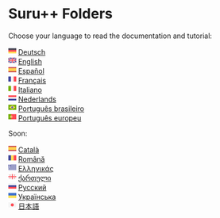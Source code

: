 <h1>Suru++ Folders</h1>

Choose your language to read the documentation and tutorial:

<img src="flags/de_DE.svg" alt="Deutsch"                height="16px" /> [Deutsch](languages/de.md) <br/>
<img src="flags/en_GB.svg" alt="English"                height="16px" /> [English](languages/english.md) <br/>
<img src="flags/es_ES.svg" alt="Español"                height="16px" /> [Español](languages/es.md) <br/>
<img src="flags/fr_FR.svg" alt="Français"               height="16px" /> [Français](languages/fr.md) <br/>
<img src="flags/it.svg"    alt="Italiano"               height="16px" /> [Italiano](languages/it.md) <br/>
<img src="flags/nl_NL.svg" alt="Nederlands"             height="16px" /> [Nederlands](languages/nl.md) <br/>
<img src="flags/pt_BR.svg" alt="Português brasileiro"   height="16px" /> [Português brasileiro](languages/pt_BR.md) <br/>
<img src="flags/pt_PT.svg" alt="Português europeu"      height="16px" /> [Português europeu](languages/pt_PT.md) <br/>

Soon:

<img src="flags/es_ES.svg" alt="Català"                 height="16px" /> [Català](languages/ca.md) <br/>
<img src="flags/ro_RO.svg" alt="Română"                 height="16px" /> [Română](languages/ro.md) <br/>
<img src="flags/el_GR.svg" alt="Ελληνικάς"              height="16px" /> [Ελληνικάς](languages/el.md) <br/>
<img src="flags/ka.svg"    alt="ქართული"               height="16px" /> [ქართული](languages/ka.md) <br/>
<img src="flags/ru_RU.svg" alt="Русский"                height="16px" /> [Русский](languages/ru.md) <br/>
<img src="flags/uk_UA.svg" alt="Українська"             height="16px" /> [Українська](languages/ru.md) <br/>
<img src="flags/ja.svg"    alt="日本語"                  height="16px" /> [日本語](languages/ja.md) <br/>
